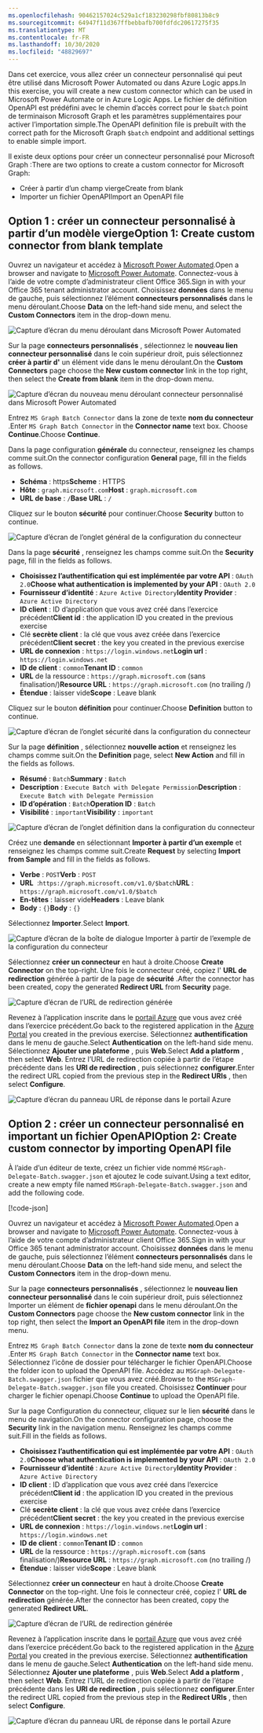 ```yaml
---
ms.openlocfilehash: 90462157024c529a1cf183230298fbf80813b8c9
ms.sourcegitcommit: 64947f11d367ffbebbafb700fdfdc20617275f35
ms.translationtype: MT
ms.contentlocale: fr-FR
ms.lasthandoff: 10/30/2020
ms.locfileid: "48829697"
---
```

<!-- markdownlint-disable MD002 MD041 -->

<span data-ttu-id="84bbd-101">Dans cet exercice, vous allez créer un connecteur personnalisé qui peut être utilisé dans Microsoft Power Automated ou dans Azure Logic apps.</span><span class="sxs-lookup"><span data-stu-id="84bbd-101">In this exercise, you will create a new custom connector which can be used in Microsoft Power Automate or in Azure Logic Apps.</span></span> <span data-ttu-id="84bbd-102">Le fichier de définition OpenAPI est prédéfini avec le chemin d’accès correct pour le `$batch` point de terminaison Microsoft Graph et les paramètres supplémentaires pour activer l’importation simple.</span><span class="sxs-lookup"><span data-stu-id="84bbd-102">The OpenAPI definition file is prebuilt with the correct path for the Microsoft Graph `$batch` endpoint and additional settings to enable simple import.</span></span>

<span data-ttu-id="84bbd-103">Il existe deux options pour créer un connecteur personnalisé pour Microsoft Graph :</span><span class="sxs-lookup"><span data-stu-id="84bbd-103">There are two options to create a custom connector for Microsoft Graph:</span></span>

- <span data-ttu-id="84bbd-104">Créer à partir d’un champ vierge</span><span class="sxs-lookup"><span data-stu-id="84bbd-104">Create from blank</span></span>
- <span data-ttu-id="84bbd-105">Importer un fichier OpenAPI</span><span class="sxs-lookup"><span data-stu-id="84bbd-105">Import an OpenAPI file</span></span>

## <a name="option-1-create-custom-connector-from-blank-template"></a><span data-ttu-id="84bbd-106">Option 1 : créer un connecteur personnalisé à partir d’un modèle vierge</span><span class="sxs-lookup"><span data-stu-id="84bbd-106">Option 1: Create custom connector from blank template</span></span>

<span data-ttu-id="84bbd-107">Ouvrez un navigateur et accédez à [Microsoft Power Automated](https://flow.microsoft.com).</span><span class="sxs-lookup"><span data-stu-id="84bbd-107">Open a browser and navigate to [Microsoft Power Automate](https://flow.microsoft.com).</span></span> <span data-ttu-id="84bbd-108">Connectez-vous à l’aide de votre compte d’administrateur client Office 365.</span><span class="sxs-lookup"><span data-stu-id="84bbd-108">Sign in with your Office 365 tenant administrator account.</span></span> <span data-ttu-id="84bbd-109">Choisissez **données** dans le menu de gauche, puis sélectionnez l’élément **connecteurs personnalisés** dans le menu déroulant.</span><span class="sxs-lookup"><span data-stu-id="84bbd-109">Choose **Data** on the left-hand side menu, and select the **Custom Connectors** item in the drop-down menu.</span></span>

![Capture d’écran du menu déroulant dans Microsoft Power Automated](./images/custom-connectors.png)

<span data-ttu-id="84bbd-111">Sur la page **connecteurs personnalisés** , sélectionnez le **nouveau lien connecteur personnalisé** dans le coin supérieur droit, puis sélectionnez **créer à partir d'** un élément vide dans le menu déroulant.</span><span class="sxs-lookup"><span data-stu-id="84bbd-111">On the **Custom Connectors** page choose the **New custom connector** link in the top right, then select the **Create from blank** item in the drop-down menu.</span></span>

![Capture d’écran du nouveau menu déroulant connecteur personnalisé dans Microsoft Power Automated](./images/new-connector.png)

<span data-ttu-id="84bbd-113">Entrez `MS Graph Batch Connector` dans la zone de texte **nom du connecteur** .</span><span class="sxs-lookup"><span data-stu-id="84bbd-113">Enter `MS Graph Batch Connector` in the **Connector name** text box.</span></span> <span data-ttu-id="84bbd-114">Choose **Continue**.</span><span class="sxs-lookup"><span data-stu-id="84bbd-114">Choose **Continue**.</span></span>

<span data-ttu-id="84bbd-115">Dans la page configuration **générale** du connecteur, renseignez les champs comme suit.</span><span class="sxs-lookup"><span data-stu-id="84bbd-115">On the connector configuration **General** page, fill in the fields as follows.</span></span>

- <span data-ttu-id="84bbd-116">**Schéma** : https</span><span class="sxs-lookup"><span data-stu-id="84bbd-116">**Scheme** : HTTPS</span></span>
- <span data-ttu-id="84bbd-117">**Hôte** : `graph.microsoft.com`</span><span class="sxs-lookup"><span data-stu-id="84bbd-117">**Host** : `graph.microsoft.com`</span></span>
- <span data-ttu-id="84bbd-118">**URL de base** : `/`</span><span class="sxs-lookup"><span data-stu-id="84bbd-118">**Base URL** : `/`</span></span>

<span data-ttu-id="84bbd-119">Cliquez sur le bouton **sécurité** pour continuer.</span><span class="sxs-lookup"><span data-stu-id="84bbd-119">Choose **Security** button to continue.</span></span>

![Capture d’écran de l’onglet général de la configuration du connecteur](./images/general-tab.png)

<span data-ttu-id="84bbd-121">Dans la page **sécurité** , renseignez les champs comme suit.</span><span class="sxs-lookup"><span data-stu-id="84bbd-121">On the **Security** page, fill in the fields as follows.</span></span>

- <span data-ttu-id="84bbd-122">**Choisissez l’authentification qui est implémentée par votre API** : `OAuth 2.0`</span><span class="sxs-lookup"><span data-stu-id="84bbd-122">**Choose what authentication is implemented by your API** : `OAuth 2.0`</span></span>
- <span data-ttu-id="84bbd-123">**Fournisseur d’identité** : `Azure Active Directory`</span><span class="sxs-lookup"><span data-stu-id="84bbd-123">**Identity Provider** : `Azure Active Directory`</span></span>
- <span data-ttu-id="84bbd-124">**ID client** : ID d’application que vous avez créé dans l’exercice précédent</span><span class="sxs-lookup"><span data-stu-id="84bbd-124">**Client id** : the application ID you created in the previous exercise</span></span>
- <span data-ttu-id="84bbd-125">Clé **secrète client** : la clé que vous avez créée dans l’exercice précédent</span><span class="sxs-lookup"><span data-stu-id="84bbd-125">**Client secret** : the key you created in the previous exercise</span></span>
- <span data-ttu-id="84bbd-126">**URL de connexion** : `https://login.windows.net`</span><span class="sxs-lookup"><span data-stu-id="84bbd-126">**Login url** : `https://login.windows.net`</span></span>
- <span data-ttu-id="84bbd-127">**ID de client** : `common`</span><span class="sxs-lookup"><span data-stu-id="84bbd-127">**Tenant ID** : `common`</span></span>
- <span data-ttu-id="84bbd-128">**URL** de la ressource : `https://graph.microsoft.com` (sans finalisation/)</span><span class="sxs-lookup"><span data-stu-id="84bbd-128">**Resource URL** : `https://graph.microsoft.com` (no trailing /)</span></span>
- <span data-ttu-id="84bbd-129">**Étendue** : laisser vide</span><span class="sxs-lookup"><span data-stu-id="84bbd-129">**Scope** : Leave blank</span></span>

<span data-ttu-id="84bbd-130">Cliquez sur le bouton **définition** pour continuer.</span><span class="sxs-lookup"><span data-stu-id="84bbd-130">Choose **Definition** button to continue.</span></span>

![Capture d’écran de l’onglet sécurité dans la configuration du connecteur](./images/security-tab.png)

<span data-ttu-id="84bbd-132">Sur la page **définition** , sélectionnez **nouvelle action** et renseignez les champs comme suit.</span><span class="sxs-lookup"><span data-stu-id="84bbd-132">On the **Definition** page, select **New Action** and fill in the fields as follows.</span></span>

- <span data-ttu-id="84bbd-133">**Résumé** : `Batch`</span><span class="sxs-lookup"><span data-stu-id="84bbd-133">**Summary** : `Batch`</span></span>
- <span data-ttu-id="84bbd-134">**Description** : `Execute Batch with Delegate Permission`</span><span class="sxs-lookup"><span data-stu-id="84bbd-134">**Description** : `Execute Batch with Delegate Permission`</span></span>
- <span data-ttu-id="84bbd-135">**ID d’opération** : `Batch`</span><span class="sxs-lookup"><span data-stu-id="84bbd-135">**Operation ID** : `Batch`</span></span>
- <span data-ttu-id="84bbd-136">**Visibilité** : `important`</span><span class="sxs-lookup"><span data-stu-id="84bbd-136">**Visibility** : `important`</span></span>

![Capture d’écran de l’onglet définition dans la configuration du connecteur](./images/definition-tab.png)

<span data-ttu-id="84bbd-138">Créez une **demande** en sélectionnant **Importer à partir d’un exemple** et renseignez les champs comme suit.</span><span class="sxs-lookup"><span data-stu-id="84bbd-138">Create **Request** by selecting **Import from Sample** and fill in the fields as follows.</span></span>

- <span data-ttu-id="84bbd-139">**Verbe** : `POST`</span><span class="sxs-lookup"><span data-stu-id="84bbd-139">**Verb** : `POST`</span></span>
- <span data-ttu-id="84bbd-140">**URL**  :`https://graph.microsoft.com/v1.0/$batch`</span><span class="sxs-lookup"><span data-stu-id="84bbd-140">**URL** : `https://graph.microsoft.com/v1.0/$batch`</span></span>
- <span data-ttu-id="84bbd-141">**En-têtes** : laisser vide</span><span class="sxs-lookup"><span data-stu-id="84bbd-141">**Headers** : Leave blank</span></span>
- <span data-ttu-id="84bbd-142">**Body** : `{}`</span><span class="sxs-lookup"><span data-stu-id="84bbd-142">**Body** : `{}`</span></span>

<span data-ttu-id="84bbd-143">Sélectionnez **Importer**.</span><span class="sxs-lookup"><span data-stu-id="84bbd-143">Select **Import**.</span></span>

![Capture d’écran de la boîte de dialogue Importer à partir de l’exemple de la configuration du connecteur](./images/import-sample.png)

<span data-ttu-id="84bbd-145">Sélectionnez **créer un connecteur** en haut à droite.</span><span class="sxs-lookup"><span data-stu-id="84bbd-145">Choose **Create Connector** on the top-right.</span></span> <span data-ttu-id="84bbd-146">Une fois le connecteur créé, copiez l' **URL de redirection** générée à partir de la page de **sécurité** .</span><span class="sxs-lookup"><span data-stu-id="84bbd-146">After the connector has been created, copy the generated **Redirect URL** from **Security** page.</span></span>

![Capture d’écran de l’URL de redirection générée](./images/redirect-url.png)

<span data-ttu-id="84bbd-148">Revenez à l’application inscrite dans le [portail Azure](https://aad.portal.azure.com) que vous avez créé dans l’exercice précédent.</span><span class="sxs-lookup"><span data-stu-id="84bbd-148">Go back to the registered application in the [Azure Portal](https://aad.portal.azure.com) you created in the previous exercise.</span></span> <span data-ttu-id="84bbd-149">Sélectionnez **authentification** dans le menu de gauche.</span><span class="sxs-lookup"><span data-stu-id="84bbd-149">Select **Authentication** on the left-hand side menu.</span></span> <span data-ttu-id="84bbd-150">Sélectionnez **Ajouter une plateforme** , puis **Web**.</span><span class="sxs-lookup"><span data-stu-id="84bbd-150">Select **Add a platform** , then select **Web**.</span></span> <span data-ttu-id="84bbd-151">Entrez l’URL de redirection copiée à partir de l’étape précédente dans les **URI de redirection** , puis sélectionnez **configurer**.</span><span class="sxs-lookup"><span data-stu-id="84bbd-151">Enter the redirect URL copied from the previous step in the **Redirect URIs** , then select **Configure**.</span></span>

![Capture d’écran du panneau URL de réponse dans le portail Azure](./images/update-app-reg.png)

## <a name="option-2-create-custom-connector-by-importing-openapi-file"></a><span data-ttu-id="84bbd-153">Option 2 : créer un connecteur personnalisé en important un fichier OpenAPI</span><span class="sxs-lookup"><span data-stu-id="84bbd-153">Option 2: Create custom connector by importing OpenAPI file</span></span>

<span data-ttu-id="84bbd-154">À l’aide d’un éditeur de texte, créez un fichier vide nommé `MSGraph-Delegate-Batch.swagger.json` et ajoutez le code suivant.</span><span class="sxs-lookup"><span data-stu-id="84bbd-154">Using a text editor, create a new empty file named `MSGraph-Delegate-Batch.swagger.json` and add the following code.</span></span>

[!code-json[](../LabFiles/MSGraph-Delegate-Batch.swagger.json)]

<span data-ttu-id="84bbd-155">Ouvrez un navigateur et accédez à [Microsoft Power Automated](https://flow.microsoft.com).</span><span class="sxs-lookup"><span data-stu-id="84bbd-155">Open a browser and navigate to [Microsoft Power Automate](https://flow.microsoft.com).</span></span> <span data-ttu-id="84bbd-156">Connectez-vous à l’aide de votre compte d’administrateur client Office 365.</span><span class="sxs-lookup"><span data-stu-id="84bbd-156">Sign in with your Office 365 tenant administrator account.</span></span> <span data-ttu-id="84bbd-157">Choisissez **données** dans le menu de gauche, puis sélectionnez l’élément **connecteurs personnalisés** dans le menu déroulant.</span><span class="sxs-lookup"><span data-stu-id="84bbd-157">Choose **Data** on the left-hand side menu, and select the **Custom Connectors** item in the drop-down menu.</span></span>

<span data-ttu-id="84bbd-158">Sur la page **connecteurs personnalisés** , sélectionnez le **nouveau lien connecteur personnalisé** dans le coin supérieur droit, puis sélectionnez Importer un élément de **fichier openapi** dans le menu déroulant.</span><span class="sxs-lookup"><span data-stu-id="84bbd-158">On the **Custom Connectors** page choose the **New custom connector** link in the top right, then select the **Import an OpenAPI file** item in the drop-down menu.</span></span>

<span data-ttu-id="84bbd-159">Entrez `MS Graph Batch Connector` dans la zone de texte **nom du connecteur** .</span><span class="sxs-lookup"><span data-stu-id="84bbd-159">Enter `MS Graph Batch Connector` in the **Connector name** text box.</span></span> <span data-ttu-id="84bbd-160">Sélectionnez l’icône de dossier pour télécharger le fichier OpenAPI.</span><span class="sxs-lookup"><span data-stu-id="84bbd-160">Choose the folder icon to upload the OpenAPI file.</span></span> <span data-ttu-id="84bbd-161">Accédez au `MSGraph-Delegate-Batch.swagger.json` fichier que vous avez créé.</span><span class="sxs-lookup"><span data-stu-id="84bbd-161">Browse to the `MSGraph-Delegate-Batch.swagger.json` file you created.</span></span> <span data-ttu-id="84bbd-162">Choisissez **Continuer** pour charger le fichier openapi.</span><span class="sxs-lookup"><span data-stu-id="84bbd-162">Choose **Continue** to upload the OpenAPI file.</span></span>

<span data-ttu-id="84bbd-163">Sur la page Configuration du connecteur, cliquez sur le lien **sécurité** dans le menu de navigation.</span><span class="sxs-lookup"><span data-stu-id="84bbd-163">On the connector configuration page, choose the **Security** link in the navigation menu.</span></span> <span data-ttu-id="84bbd-164">Renseignez les champs comme suit.</span><span class="sxs-lookup"><span data-stu-id="84bbd-164">Fill in the fields as follows.</span></span>

- <span data-ttu-id="84bbd-165">**Choisissez l’authentification qui est implémentée par votre API** : `OAuth 2.0`</span><span class="sxs-lookup"><span data-stu-id="84bbd-165">**Choose what authentication is implemented by your API** : `OAuth 2.0`</span></span>
- <span data-ttu-id="84bbd-166">**Fournisseur d’identité** : `Azure Active Directory`</span><span class="sxs-lookup"><span data-stu-id="84bbd-166">**Identity Provider** : `Azure Active Directory`</span></span>
- <span data-ttu-id="84bbd-167">**ID client** : ID d’application que vous avez créé dans l’exercice précédent</span><span class="sxs-lookup"><span data-stu-id="84bbd-167">**Client id** : the application ID you created in the previous exercise</span></span>
- <span data-ttu-id="84bbd-168">Clé **secrète client** : la clé que vous avez créée dans l’exercice précédent</span><span class="sxs-lookup"><span data-stu-id="84bbd-168">**Client secret** : the key you created in the previous exercise</span></span>
- <span data-ttu-id="84bbd-169">**URL de connexion** : `https://login.windows.net`</span><span class="sxs-lookup"><span data-stu-id="84bbd-169">**Login url** : `https://login.windows.net`</span></span>
- <span data-ttu-id="84bbd-170">**ID de client** : `common`</span><span class="sxs-lookup"><span data-stu-id="84bbd-170">**Tenant ID** : `common`</span></span>
- <span data-ttu-id="84bbd-171">**URL** de la ressource : `https://graph.microsoft.com` (sans finalisation/)</span><span class="sxs-lookup"><span data-stu-id="84bbd-171">**Resource URL** : `https://graph.microsoft.com` (no trailing /)</span></span>
- <span data-ttu-id="84bbd-172">**Étendue** : laisser vide</span><span class="sxs-lookup"><span data-stu-id="84bbd-172">**Scope** : Leave blank</span></span>

<span data-ttu-id="84bbd-173">Sélectionnez **créer un connecteur** en haut à droite.</span><span class="sxs-lookup"><span data-stu-id="84bbd-173">Choose **Create Connector** on the top-right.</span></span> <span data-ttu-id="84bbd-174">Une fois le connecteur créé, copiez l' **URL de redirection** générée.</span><span class="sxs-lookup"><span data-stu-id="84bbd-174">After the connector has been created, copy the generated **Redirect URL**.</span></span>

![Capture d’écran de l’URL de redirection générée](./images/redirect-url.png)

<span data-ttu-id="84bbd-176">Revenez à l’application inscrite dans le [portail Azure](https://aad.portal.azure.com) que vous avez créé dans l’exercice précédent.</span><span class="sxs-lookup"><span data-stu-id="84bbd-176">Go back to the registered application in the [Azure Portal](https://aad.portal.azure.com) you created in the previous exercise.</span></span> <span data-ttu-id="84bbd-177">Sélectionnez **authentification** dans le menu de gauche.</span><span class="sxs-lookup"><span data-stu-id="84bbd-177">Select **Authentication** on the left-hand side menu.</span></span> <span data-ttu-id="84bbd-178">Sélectionnez **Ajouter une plateforme** , puis **Web**.</span><span class="sxs-lookup"><span data-stu-id="84bbd-178">Select **Add a platform** , then select **Web**.</span></span> <span data-ttu-id="84bbd-179">Entrez l’URL de redirection copiée à partir de l’étape précédente dans les **URI de redirection** , puis sélectionnez **configurer**.</span><span class="sxs-lookup"><span data-stu-id="84bbd-179">Enter the redirect URL copied from the previous step in the **Redirect URIs** , then select **Configure**.</span></span>

![Capture d’écran du panneau URL de réponse dans le portail Azure](./images/update-app-reg.png)
